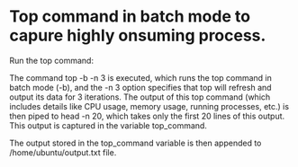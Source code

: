 # Top command in batch mode to capure highly onsuming process.


Run the top command:

The command top -b -n 3 is executed, which runs the top command in batch mode (-b), and the -n 3 option specifies that top will refresh and output its data for 3 iterations.
The output of this top command (which includes details like CPU usage, memory usage, running processes, etc.) is then piped to head -n 20, which takes only the first 20 lines of this output.
This output is captured in the variable top_command.

The output stored in the top_command variable is then appended to /home/ubuntu/output.txt file.
